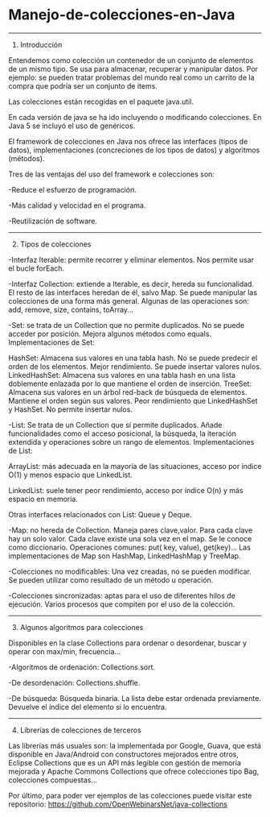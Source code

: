# Manejo-de-colecciones-en-Java

***

1. Introducción 

Entendemos como colección un contenedor de un conjunto de elementos de un mismo tipo. Se usa para almacenar, recuperar y manipular datos. Por ejemplo: se pueden tratar problemas del mundo real como un carrito de la compra que podría ser un conjunto de items. 

Las colecciones están recogidas en el paquete java.util.  

En cada versión de java se ha ido incluyendo o modificando colecciones. En Java 5 se incluyó el uso de genéricos. 

El framework de colecciones en Java nos ofrece las interfaces (tipos de datos), implementaciones (concreciones de los tipos de datos) y algoritmos (métodos). 

Tres de las ventajas del uso del framework e colecciones son: 

-Reduce el esfuerzo de programación. 

-Más calidad y velocidad en el programa. 

-Reutilización de software. 

***

2. Tipos de colecciones 

-Interfaz Iterable: permite recorrer y eliminar elementos. Nos permite usar el bucle forEach. 

-Interfaz Collection: extiende a Iterable, es decir, hereda su funcionalidad. El resto de las interfaces heredan de él, salvo Map. Se puede manipular las colecciones de una forma más general. Algunas de las operaciones son: add, remove, size, contains, toArray... 

-Set: se trata de un Collection que no permite duplicados. No se puede acceder por posición. Mejora algunos métodos como equals. Implementaciones de Set: 

HashSet: Almacena sus valores en una tabla hash. No se puede predecir el orden de los elementos. Mejor rendimiento. Se puede insertar valores nulos. 
LinkedHashSet: Almacena sus valores en una tabla hash en una lista doblemente enlazada por lo que mantiene el orden de inserción. 
TreeSet: Almacena sus valores en un árbol red-back de búsqueda de elementos. Mantiene el orden según sus valores. Peor rendimiento que LinkedHashSet y HashSet. No permite insertar nulos. 

-List:  Se trata de un Collection que sí permite duplicados. Añade funcionalidades como el acceso posicional, la búsqueda, la iteración extendida y operaciones sobre un rango de elementos.
Implementaciones de List: 

ArrayList: más adecuada en la mayoría de las situaciones, acceso por índice O(1) y menos espacio que LinkedList. 

LinkedList: suele tener peor rendimiento, acceso por índice O(n) y más espacio en memoria. 

Otras interfaces relacionados con List: Queue y Deque. 

-Map: no hereda de Collection. Maneja pares clave,valor. Para cada clave hay un solo valor. Cada clave existe una sola vez en el map. Se le conoce como diccionario. Operaciones comunes: put( key, value), get(key)… Las implementaciones de Map son HashMap, LinkedHashMap y TreeMap. 

-Colecciones no modificables: Una vez creadas, no se pueden modificar. Se pueden utilizar como resultado de un método u operación. 

-Colecciones sincronizadas: aptas para el uso de diferentes hilos de ejecución. Varios procesos que compiten por el uso de la colección. 

***

3. Algunos algoritmos para colecciones 

Disponibles en la clase Collections para ordenar o desordenar, buscar y operar con max/min, frecuencia... 

-Algoritmos de ordenación: Collections.sort. 

-De desordenación: Collections.shuffle. 

-De búsqueda: Búsqueda binaria. La lista debe estar ordenada previamente. Devuelve el índice del elemento si lo encuentra. 

*** 

4. Librerías de colecciones de terceros 

Las librerías más usuales son: la implementada por Google, Guava, que está disponible en Java/Android con constructores mejorados entre otros, Eclipse Collections que es un API más legible con gestión de memoria mejorada y Apache Commons Collections que ofrece colecciones tipo Bag, colecciones compuestas... 

Por último, para poder ver ejemplos de las colecciones puede visitar este repositorio: https://github.com/OpenWebinarsNet/java-collections 

 

 
